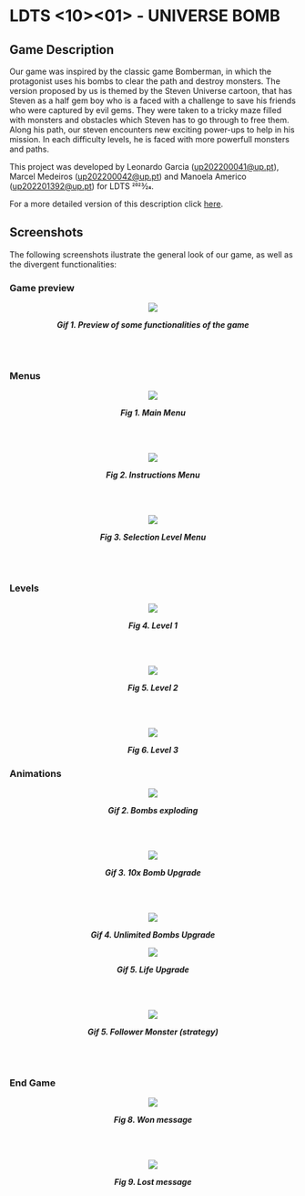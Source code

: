 # LDTS <10><01> - UNIVERSE BOMB

## Game Description

Our game was inspired by the classic game Bomberman, in which the protagonist uses his bombs to clear the path and destroy monsters. The version proposed by us is themed by the Steven Universe cartoon, that has Steven as a half gem boy who is a faced with a challenge to save his friends who were captured by evil gems. They were taken to a tricky maze filled with monsters and obstacles which Steven has to go through to free them. Along his path, our steven encounters new exciting power-ups to help in his mission. In each difficulty levels, he is faced with more powerfull monsters and paths.

This project was developed by Leonardo Garcia (up202200041@up.pt), Marcel Medeiros (up202200042@up.pt) and Manoela Americo (up202201392@up.pt) for LDTS 2023⁄24.

For a more detailed version of this description click [here](./docs/README.md).

## Screenshots

The following screenshots ilustrate the general look of our game, as well as the divergent functionalities:
### Game preview

<p align="center" justify="center">
  <img src="docs/images/gifs/preview.gif"/>
</p>
<p align="center">
  <b><i>Gif 1. Preview of some functionalities of the game</i></b>
</p>
<br>
<br />


### Menus

<p align="center" justify="center">
  <img src="docs/images/screenshots/Menu.png"/>
</p>
<p align="center">
  <b><i>Fig 1. Main Menu </i></b>
</p>  

<br>
<br />

<p align="center" justify="center">
  <img src="docs/images/screenshots/instructionsMenu.png"/>
</p>
<p align="center">
  <b><i>Fig 2. Instructions Menu </i></b>  
</p>  

<br>
<br />

<p align="center" justify="center">
  <img src="docs/images/screenshots/selectLevelMenu.png"/>
</p>
<p align="center">
  <b><i>Fig 3. Selection Level Menu </i></b>
</p>

<br>
<br />

### Levels

<p align="center" justify="center">
  <img src="docs/images/screenshots/level1.png"/>
</p>
<p align="center">
  <b><i>Fig 4. Level 1 </i></b>
</p>

<br>
<br />

<p align="center" justify="center">
  <img src="docs/images/screenshots/level2.png"/>
</p>
<p align="center">
  <b><i>Fig 5. Level 2 </i></b>
</p>

<br>
<br />

<p align="center" justify="center">
  <img src="docs/images/screenshots/level3.png"/>
</p>
<p align="center">
  <b><i>Fig 6. Level 3 </i></b>
</p>


### Animations

<p align="center" justify="center">
  <img src="docs/images/gifs/bombs.gif"/>
</p>
<p align="center">
  <b><i>Gif 2. Bombs exploding</i></b>
</p>

<br>
<br />

<p align="center" justify="center">
  <img src="docs/images/gifs/bombUpgrade.gif"/>
</p>
<p align="center">
  <b><i>Gif 3. 10x Bomb Upgrade </i></b>
</p>

<br>
<br />

<p align="center" justify="center">
  <img src="docs/images/gifs/unlimitedBombs.gif"/>
</p>
<p align="center">
  <b><i>Gif 4. Unlimited Bombs Upgrade </i></b>
</p>


<p align="center" justify="center">
  <img src="docs/images/gifs/life.gif"/>
</p>
<p align="center">
  <b><i>Gif 5. Life Upgrade </i></b>
</p>

<br>
<br />

<p align="center" justify="center">
  <img src="docs/images/gifs/follower.gif"/>
</p>
<p align="center">
  <b><i>Gif 5. Follower Monster (strategy) </i></b>
</p>

<br>
<br />

### End Game

<p align="center" justify="center">
  <img src="docs/images/screenshots/win.png"/>
</p>
<p align="center">
  <b><i>Fig 8. Won message</i></b>
</p>

<br>
<br />

<p align="center" justify="center">
  <img src="docs/images/screenshots/lose.png"/>
</p>
<p align="center">
  <b><i>Fig 9. Lost message</i></b>
</p>
